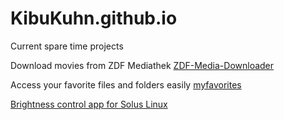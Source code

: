 # KibuKuhn.github.io

Current spare time projects

Download movies from ZDF Mediathek
[ZDF-Media-Downloader](https://github.com/KibuKuhn/zdf-mediathek-downloader)

Access your favorite files and folders easily
[myfavorites](https://github.com/KibuKuhn/myfavorites)

[Brightness control app for Solus Linux](https://github/KibuKuhn/brightness)
